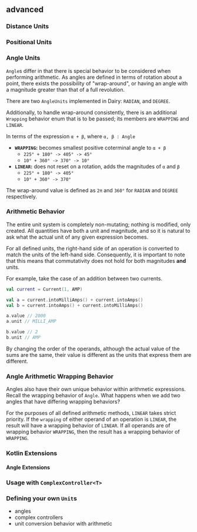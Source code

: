 ## advanced

### Distance Units

### Positional Units

### Angle Units
`Angle`s differ in that there is special behavior to be considered when performing
arithmetic. As angles are defined in terms of rotation about a point, there exists
the possibility of "wrap-around", or having an angle with a magnitude greater than
that of a full revolution.

There are two `AngleUnits` implemented in Dairy: `RADIAN`, and `DEGREE`.

Additionally, to handle wrap-around consistently, there is an additional `Wrapping`
behavior enum that is to be passed; its members are `WRAPPING` and `LINEAR`.

In terms of the expression `α + β`, where `α, β : Angle`
  - **`WRAPPING`:** becomes smallest positive coterminal angle to `α + β`
    - `225° + 180° -> 405° -> 45°`
    - `10° + 360° -> 370° -> 10°`
  - **`LINEAR`:** does not reset on a rotation, adds the magnitudes of `α` and `β`
    - `225° + 180° -> 405°`
    - `10° + 360° -> 370°`

The wrap-around value is defined as `2π` and `360°` for `RADIAN` and `DEGREE`
respectively.

### Arithmetic Behavior

The entire unit system is completely non-mutating; nothing is modified, only 
created. All quantities have both a unit and magnitude, and so it is natural to
ask what the actual unit of any given expression becomes. 

For all defined units, the right-hand side of an operation is converted to match
the units of the left-hand side. Consequently, it is important to note that this
means that commutativity does not hold for both magnitudes **and** units.

For example, take the case of an addition between two currents.
```kt
val current = Current(1, AMP)

val a = current.intoMilliAmps() + current.intoAmps()
val b = current.intoAmps() + current.intoMilliAmps()

a.value // 2000
a.unit // MILLI_AMP

b.value // 2
b.unit // AMP
```

By changing the order of the operands, although the actual value of the sums are
the same, their value is different as the units that express them are different.

### Angle Arithmetic Wrapping Behavior

Angles also have their own unique behavior within arithmetic expressions. Recall
the wrapping behavior of `Angle`. What happens when we add two angles that have
differing wrapping behaviors?

For the purposes of all defined arithmetic methods, `LINEAR` takes strict priority.
If the `wrapping` of either operand of an operation is `LINEAR`, the result will 
have a wrapping behavior of `LINEAR`. If all operands are of wrapping behavior
`WRAPPING`, then the result has a wrapping behavior of `WRAPPING`.

### Kotlin Extensions

#### Angle Extensions

### Usage with `ComplexController<T>`

### Defining your own `Unit`s

- angles
- complex controllers
- unit conversion behavior with arithmetic
